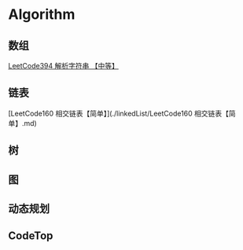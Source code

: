 # Algorithm
## 数组
[LeetCode394 解析字符串 【中等】](./array/LeetCode394解析字符串【中等】.md)

## 链表
[LeetCode160 相交链表【简单】](./linkedList/LeetCode160 相交链表【简单】.md)

## 树

## 图

## 动态规划

## CodeTop
